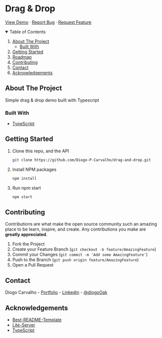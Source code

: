 # Drag & Drop

<a href="">View Demo</a>
·
<a href="https://github.com/Diogo-P-Carvalho/drag-and-drop/issues">Report Bug</a>
·
<a href="https://github.com/Diogo-P-Carvalho/drag-and-drop/issues">Request Feature</a>

<!-- TABLE OF CONTENTS -->
<details open="open">
  <summary>Table of Contents</summary>
  <ol>
    <li>
      <a href="#about-the-project">About The Project</a>
      <ul>
        <li><a href="#built-with">Built With</a></li>
      </ul>
    </li>    
    <li>
      <a href="#getting-started">Getting Started</a>      
    </li>
    <li><a href="#roadmap">Roadmap</a></li>
    <li><a href="#contributing">Contributing</a></li>
    <li><a href="#contact">Contact</a></li>
    <li><a href="#acknowledgements">Acknowledgements</a></li>
  </ol>
</details>

<!-- ABOUT THE PROJECT -->

## About The Project
Simple drag & drop demo built with Typescript

### Built With

-   [TypeScript](https://www.typescriptlang.org/)


<!-- GETTING STARTED -->

## Getting Started

1. Clone this repo, and the API
    ```sh
    git clone https://github.com/Diogo-P-Carvalho/drag-and-drop.git
    ```
2. Install NPM packages
    ```sh
    npm install
    ```
3. Run npm start
    ```sh
    npm start
    ```

<!-- CONTRIBUTING -->

## Contributing

Contributions are what make the open source community such an amazing place to be learn, inspire, and create. Any contributions you make are **greatly appreciated**.

1. Fork the Project
2. Create your Feature Branch (`git checkout -b feature/AmazingFeature`)
3. Commit your Changes (`git commit -m 'Add some AmazingFeature'`)
4. Push to the Branch (`git push origin feature/AmazingFeature`)
5. Open a Pull Request

<!--CONTACT -->

## Contact

Diogo Carvalho - [Portfolio](https://diogo-p-carvalho.github.io/portfolio/) - [Linkedin](www.linkedin.com/in/diogo-carvalho-83a96a14a) - [@diogoOak](https://twitter.com/diogoOak)

<!-- ACKNOWLEDGMENTS -->

## Acknowledgements

-   [Best-README-Template](https://github.com/othneildrew/Best-README-Template)
-   [Lite-Server](https://github.com/johnpapa/lite-server)
-   [TypeScript](https://www.typescriptlang.org/)
